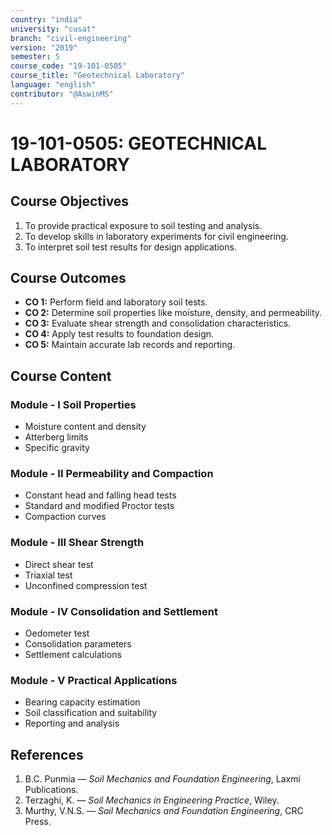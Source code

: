 ```yaml
---
country: "india"
university: "cusat"
branch: "civil-engineering"
version: "2019"
semester: 5
course_code: "19-101-0505"
course_title: "Geotechnical Laboratory"
language: "english"
contributor: "@AswinMS"
---
```


# 19-101-0505: GEOTECHNICAL LABORATORY

## Course Objectives
1. To provide practical exposure to soil testing and analysis.
2. To develop skills in laboratory experiments for civil engineering.
3. To interpret soil test results for design applications.

## Course Outcomes
* **CO 1:** Perform field and laboratory soil tests.
* **CO 2:** Determine soil properties like moisture, density, and permeability.
* **CO 3:** Evaluate shear strength and consolidation characteristics.
* **CO 4:** Apply test results to foundation design.
* **CO 5:** Maintain accurate lab records and reporting.

## Course Content

### Module - I Soil Properties
* Moisture content and density
* Atterberg limits
* Specific gravity

### Module - II Permeability and Compaction
* Constant head and falling head tests
* Standard and modified Proctor tests
* Compaction curves

### Module - III Shear Strength
* Direct shear test
* Triaxial test
* Unconfined compression test

### Module - IV Consolidation and Settlement
* Oedometer test
* Consolidation parameters
* Settlement calculations

### Module - V Practical Applications
* Bearing capacity estimation
* Soil classification and suitability
* Reporting and analysis

## References
1. B.C. Punmia — *Soil Mechanics and Foundation Engineering*, Laxmi Publications.
2. Terzaghi, K. — *Soil Mechanics in Engineering Practice*, Wiley.
3. Murthy, V.N.S. — *Soil Mechanics and Foundation Engineering*, CRC Press.

